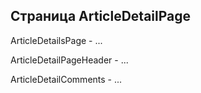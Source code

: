 ## Страница ArticleDetailPage

ArticleDetailsPage - ...

ArticleDetailPageHeader - ...

ArticleDetailComments - ...

